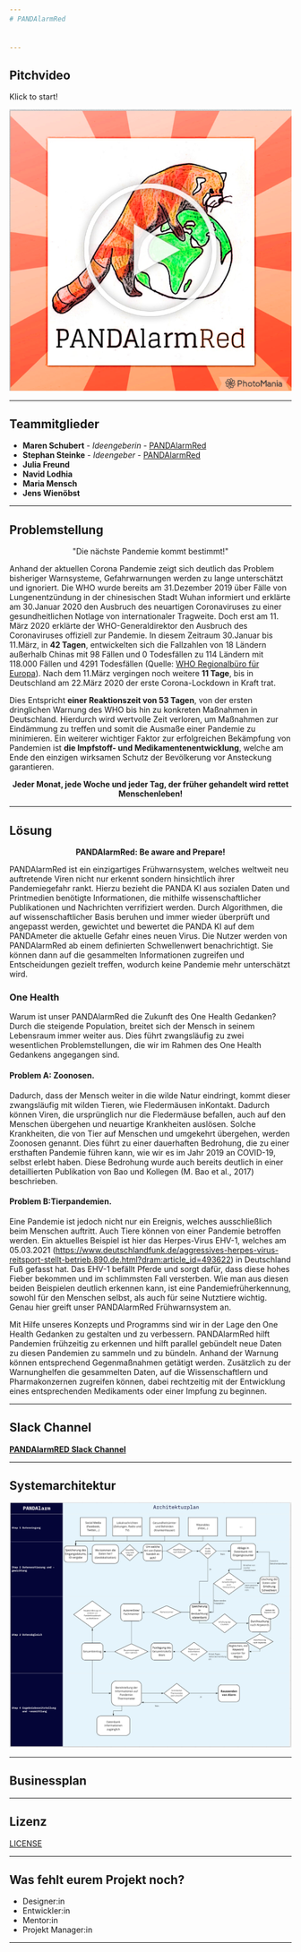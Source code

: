 ```yaml
---
# PANDAlarmRed


---
```

## Pitchvideo
Klick to start!

[![Was ist ein Hackathon](https://github.com/ChallengeOneHealth/TEAM2/blob/main/pandalarmredVideoStart.png)](https://challengeonehealth.com/wp-content/uploads/2021/02/was_ist_ein_hackaton.mp4)

---
## Teammitglieder

* **Maren Schubert** - *Ideengeberin* - [PANDAlarmRed](https://github.com/ChallengeOneHealth/TEAM2)
* **Stephan Steinke** - *Ideengeber* - [PANDAlarmRed](https://github.com/ChallengeOneHealth/TEAM2)
* **Julia Freund**
* **Navid Lodhia**
* **Maria Mensch**
* **Jens Wienöbst**

---
## Problemstellung 


<p align="center">"Die nächste Pandemie kommt bestimmt!"

Anhand der aktuellen Corona Pandemie zeigt sich deutlich das Problem bisheriger Warnsysteme, Gefahrwarnungen werden zu lange unterschätzt und ignoriert.
Die WHO wurde bereits am 31.Dezember 2019 über Fälle von Lungenentzündung in der chinesischen Stadt Wuhan informiert und erklärte am 30.Januar 2020 den Ausbruch des neuartigen Coronaviruses zu einer gesundheitlichen Notlage von internationaler Tragweite. Doch erst am 11. März 2020 erklärte der WHO-Generaldirektor den Ausbruch des Coronaviruses offiziell zur Pandemie. In diesem Zeitraum 30.Januar bis 11.März, in **42 Tagen**, entwickelten sich die Fallzahlen von 18 Ländern außerhalb Chinas mit 98 Fällen und 0 Todesfällen zu 114 Ländern mit 118.000 Fällen und 4291 Todesfällen (Quelle: [WHO Regionalbüro für Europa](https://www.euro.who.int/de/health-topics/health-emergencies/coronavirus-covid-19/novel-coronavirus-2019-ncov)). Nach dem 11.März vergingen noch weitere **11 Tage**, bis in Deutschland am 22.März 2020 der erste Corona-Lockdown in Kraft trat.

Dies Entspricht **einer Reaktionszeit von 53 Tagen**, von der ersten dringlichen Warnung des WHO bis hin zu konkreten Maßnahmen in Deutschland. Hierdurch wird wertvolle Zeit verloren, um Maßnahmen zur Eindämmung zu treffen und somit die Ausmaße einer Pandemie zu minimieren.
Ein weiterer wichtiger Faktor zur erfolgreichen Bekämpfung von Pandemien ist **die Impfstoff- und Medikamentenentwicklung**, welche am Ende den einzigen wirksamen Schutz der Bevölkerung vor Ansteckung garantieren. 


**<p align="center"> Jeder Monat, jede Woche und jeder Tag, der früher gehandelt wird rettet Menschenleben!</p>**


---
## Lösung 

**<p align="center"> PANDAlarmRed: Be aware and Prepare!</p>**

PANDAlarmRed ist ein einzigartiges Frühwarnsystem, welches weltweit neu auftretende Viren nicht nur erkennt sondern hinsichtlich ihrer Pandemiegefahr rankt. Hierzu bezieht die PANDA KI aus sozialen Daten und Printmedien benötigte Informationen, die mithilfe wissenschaftlicher Publikationen und Nachrichten verrifiziert werden. Durch Algorithmen, die auf wissenschaftlicher Basis beruhen und immer wieder überprüft und angepasst werden, gewichtet und bewertet die PANDA KI auf dem PANDAmeter die aktuelle Gefahr eines neuen Virus. Die Nutzer werden von PANDAlarmRed ab einem definierten Schwellenwert benachrichtigt. Sie können dann auf die gesammelten Informationen zugreifen und Entscheidungen gezielt treffen, wodurch keine Pandemie mehr unterschätzt wird.

### One Health

Warum ist unser PANDAlarmRed die Zukunft des One Health Gedanken? Durch die steigende Population, breitet sich der Mensch in seinem Lebensraum immer weiter aus. Dies führt zwangsläufig zu zwei wesentlichen Problemstellungen, die wir im Rahmen des One Health Gedankens angegangen sind.

#### Problem A: Zoonosen. 

Dadurch, dass der Mensch weiter in die wilde Natur eindringt, kommt dieser zwangsläufig mit wilden Tieren, wie Fledermäusen inKontakt. Dadurch können Viren, die ursprünglich nur die Fledermäuse befallen, auch auf den Menschen übergehen und neuartige Krankheiten auslösen. Solche Krankheiten, die von Tier auf Menschen und umgekehrt übergehen, werden Zoonosen genannt. Dies führt zu einer dauerhaften Bedrohung, die zu einer ersthaften Pandemie führen kann, wie wir es im Jahr 2019 an COVID-19, selbst erlebt haben. Diese Bedrohung wurde auch bereits deutlich in einer detaillierten Publikation von Bao und Kollegen (M. Bao et al., 2017) beschrieben. 

#### Problem B:Tierpandemien. 

Eine Pandemie ist jedoch nicht nur ein Ereignis, welches ausschließlich beim Menschen auftritt. Auch Tiere können von einer Pandemie betroffen werden. Ein aktuelles Beispiel ist hier das Herpes-Virus EHV-1, welches am 05.03.2021 (https://www.deutschlandfunk.de/aggressives-herpes-virus-reitsport-stellt-betrieb.890.de.html?dram:article_id=493622) in Deutschland Fuß gefasst hat. Das EHV-1 befällt Pferde und sorgt dafür, dass diese hohes Fieber bekommen und im schlimmsten Fall versterben. Wie man aus diesen beiden Beispielen deutlich erkennen kann, ist eine Pandemiefrüherkennung, sowohl für den Menschen selbst, als auch für seine Nutztiere wichtig. Genau hier greift unser PANDAlarmRed Frühwarnsystem an. 

Mit Hilfe unseres Konzepts und Programms sind wir in der Lage den One Health Gedanken zu gestalten und zu verbessern. PANDAlarmRed hilft Pandemien frühzeitig zu erkennen und hilft parallel gebündelt neue Daten zu diesen Pandemien zu sammeln und zu bündeln. Anhand der Warnung können entsprechend Gegenmaßnahmen getätigt werden. Zusätzlich zu der Warnunghelfen die gesammelten Daten, auf die Wissenschaftlern und Pharmakonzernen zugreifen können, dabei rechtzeitig mit der Entwicklung eines entsprechenden Medikaments oder einer Impfung zu beginnen.

---
## Slack Channel

[**PANDAlarmRED Slack Channel**](https://app.slack.com/client/T01PDPEN4PL/C01QUGLKE3X/details/info)

---
## Systemarchitektur

![Systemarchitektur](https://github.com/ChallengeOneHealth/TEAM2/blob/main/pandalarm-system.png)

---
## Businessplan

---
## Lizenz

[LICENSE](https://github.com/ChallengeOneHealth/TEAM2/blob/main/LICENSE)

---
## Was fehlt eurem Projekt noch?
* Designer:in
* Entwickler:in
* Mentor:in
* Projekt Manager:in

---
